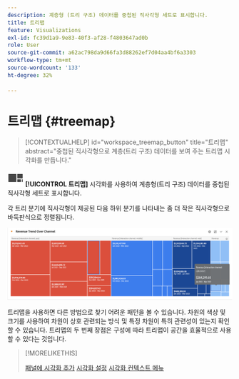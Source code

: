 ```yaml
---
description: 계층형 (트리 구조) 데이터를 중첩된 직사각형 세트로 표시합니다.
title: 트리맵
feature: Visualizations
exl-id: fc39d1a9-9e83-40f3-af28-f4803647ad0b
role: User
source-git-commit: a62ac798da9d66fa3d88262ef7d04aa4bf6a3303
workflow-type: tm+mt
source-wordcount: '133'
ht-degree: 32%

---
```


# 트리맵 {#treemap}

<!-- markdownlint-disable MD034 -->

>[!CONTEXTUALHELP]
>id="workspace_treemap_button"
>title="트리맵"
>abstract="중첩된 직사각형으로 계층(트리 구조) 데이터를 보여 주는 트리맵 시각화를 만듭니다."

<!-- markdownlint-enable MD034 -->


![GraphTree](/help/assets/icons/GraphTree.svg) **[!UICONTROL 트리맵]** 시각화를 사용하여 계층형(트리 구조) 데이터를 중첩된 직사각형 세트로 표시합니다.

각 트리 분기에 직사각형이 제공된 다음 하위 분기를 나타내는 좀 더 작은 직사각형으로 바둑판식으로 정렬됩니다.

![하위 분기를 나타내는 더 작은 역행렬의 타일을 표시하는 트리맵 예입니다.](assets/treemap.png)

트리맵을 사용하면 다른 방법으로 찾기 어려운 패턴을 볼 수 있습니다. 차원의 색상 및 크기를 사용하여 차원이 상호 관련되는 방식 및 특정 차원이 특히 관련성이 있는지 확인할 수 있습니다. 트리맵의 두 번째 장점은 구성에 따라 트리맵이 공간을 효율적으로 사용할 수 있다는 것입니다.


>[!MORELIKETHIS]
>
>[패널에 시각화 추가](/help/analysis-workspace/visualizations/freeform-analysis-visualizations.md#add-visualizations-to-a-panel)
>[시각화 설정](/help/analysis-workspace/visualizations/freeform-analysis-visualizations.md#settings)
>[시각화 컨텍스트 메뉴](/help/analysis-workspace/visualizations/freeform-analysis-visualizations.md#context-menu)
>



